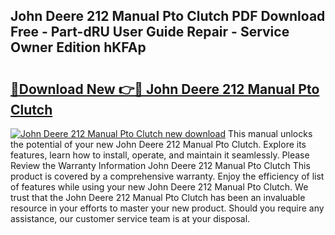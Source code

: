 ## John Deere 212 Manual Pto Clutch PDF Download Free - Part-dRU User Guide Repair - Service Owner Edition hKFAp

# <h2><a href="http://bc89589.oget.top/?id=John+Deere+212+Manual+Pto+Clutch">🔗Download New 👉🔴 John Deere 212 Manual Pto Clutch</a></h2>

[![John Deere 212 Manual Pto Clutch new download](https://i.imgur.com/5g1atiW.png)](http://bc89589.oget.top/?id=John+Deere+212+Manual+Pto+Clutch)
This manual unlocks the potential of your new John Deere 212 Manual Pto Clutch. Explore its features, learn how to install, operate, and maintain it seamlessly. Please Review the Warranty Information John Deere 212 Manual Pto Clutch This product is covered by a comprehensive warranty. Enjoy the efficiency of list of features while using your new John Deere 212 Manual Pto Clutch. We trust that the John Deere 212 Manual Pto Clutch has been an invaluable resource in your efforts to master your new product. Should you require any assistance, our customer service team is at your disposal.
